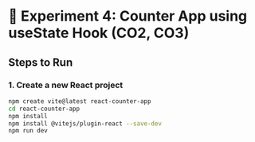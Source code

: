 # 📘 Experiment 4: Counter App using useState Hook (CO2, CO3)

## Steps to Run

### 1. Create a new React project
```bash
npm create vite@latest react-counter-app
cd react-counter-app
npm install
npm install @vitejs/plugin-react --save-dev
npm run dev
